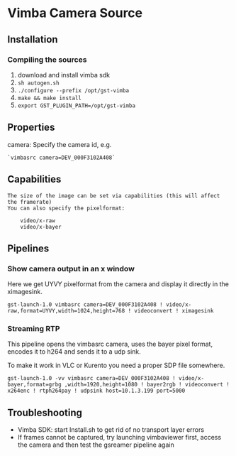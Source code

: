 # Vimba Camera Source

## Installation

### Compiling the sources
1. download and install vimba sdk
2. `sh autogen.sh`
3. `./configure --prefix /opt/gst-vimba`
4. `make && make install`
5. `export GST_PLUGIN_PATH=/opt/gst-vimba`

## Properties

camera: Specify the camera id, e.g.

    `vimbasrc camera=DEV_000F3102A408`

## Capabilities

    The size of the image can be set via capabilities (this will affect the framerate)
    You can also specify the pixelformat:

```
    video/x-raw
    video/x-bayer
```

## Pipelines

### Show camera output in an x window

Here we get UYVY pixelformat from the camera and display it directly in the
ximagesink.

```
gst-launch-1.0 vimbasrc camera=DEV_000F3102A408 ! video/x-raw,format=UYVY,width=1024,height=768 ! videoconvert ! ximagesink
```

### Streaming RTP

This pipeline opens the vimbasrc camera, uses the bayer pixel format, encodes
it to h264 and sends it to a udp sink.

To make it work in VLC or Kurento you need a proper SDP file somewhere.

```
gst-launch-1.0 -vv vimbasrc camera=DEV_000F3102A408 ! video/x-bayer,format=grbg ,width=1920,height=1080 ! bayer2rgb ! videoconvert ! x264enc ! rtph264pay ! udpsink host=10.1.3.199 port=5000
```

## Troubleshooting

* Vimba SDK: start Install.sh to get rid of no transport layer errors
* If frames cannot be captured, try launching vimbaviewer first, access
the camera and then test the gsreamer pipeline again
